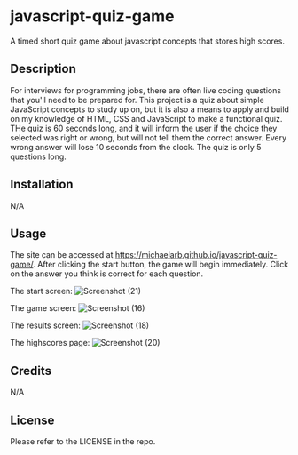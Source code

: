 # javascript-quiz-game
A timed short quiz game about javascript concepts that stores high scores.

## Description

For interviews for programming jobs, there are often live coding questions that you'll need to be prepared for. This project is a quiz about simple JavaScript concepts to study up on, but it is also a means to apply and build on my knowledge of HTML, CSS and JavaScript to make a functional quiz. THe quiz is 60 seconds long, and it will inform the user if the choice they selected was right or wrong, but will not tell them the correct answer. Every wrong answer will lose 10 seconds from the clock. The quiz is only 5 questions long.

## Installation

N/A

## Usage
The site can be accessed at https://michaelarb.github.io/javascript-quiz-game/. After clicking the start button, the game will begin immediately. Click on the answer you think is correct for each question.

 
The start screen:
![Screenshot (21)](https://user-images.githubusercontent.com/126620642/231939566-8959923b-29a3-433d-9ee6-b12e27db3904.png)

The game screen:
![Screenshot (16)](https://user-images.githubusercontent.com/126620642/231939968-e5aa7427-e7ea-430e-8f10-2bd492d7e6e4.png)

The results screen:
![Screenshot (18)](https://user-images.githubusercontent.com/126620642/231940069-20853d11-e7e1-4156-8808-23662297f651.png)

The highscores page:
![Screenshot (20)](https://user-images.githubusercontent.com/126620642/231940124-5a5dabc6-fe32-4478-ac8b-fa487885c3fc.png)


## Credits

N/A

## License

Please refer to the LICENSE in the repo.
